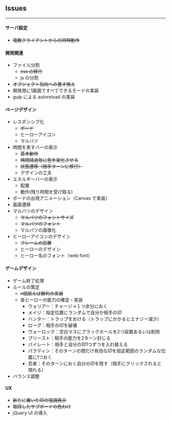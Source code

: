 ## Issues
---

#### サーバ設定
* ~~複数クライアントからの同時動作~~

#### 開発関連
* ファイル分割
  * ~~css の移行~~
  * js の分割
* ~~オブジェクト指向への書き換え~~
* 開発用に1画面ですべてできるモードの実装
* gulp による autoreload の実装

#### ページデザイン
* レスポンシブ化
  * ~~ボード~~
  * ヒーローアイコン
  * マルバツ
* 時間を表すバーの表示
  * ~~基本動作~~
  * ~~時間経過毎に色を変化させる~~
  * ~~状態遷移（相手ターンに移行）~~
  * デザインの工夫
* エネルギーバーの表示
  * 配置
  * 動作(残り時間を受け取る)   
* ボードの出現アニメーション（Canvas で実装）  
* 画面遷移
* マルバツのデザイン
  * ~~マルバツのフォントサイズ~~
  * ~~マルバツのフォント~~
  * マルバツの画像化
* ヒーローアイコンのデザイン
  * ~~フレームの設置~~
  * ヒーローのデザイン
  * ヒーロー名のフォント（web font）

#### ゲームデザイン
* ゲーム終了処理
* ルールの策定
  * ~~n個揃えば勝利の実装~~
  * 各ヒーローの能力の確定・実装
    * ウォリアー：チャージ→１つ余分におく
    * メイジ：指定位置にランダムで自分か相手の印
    * ハンター：トラップをおける（トラップにかかるとエナジー減少）
    * ローグ：相手の印を破壊
    * ウォーロック：空白マスにブラックホールを2つ設置あるいは削除
    * プリースト：相手の能力を2ターン封じる
    * パイレート：相手と自分の印1つずつを入れ替える
    * パラディン：そのターンの間だけ有効な印を指定範囲のランダムな位置に1つおく
    * 忍者：そのターンにおく自分の印を隠す（相手にクリックされると現れる）
* バランス調整

#### UX
* ~~新たに置いた印の強調表示~~
* ~~取得したサブボードの色わけ~~
* jQuery UI の導入